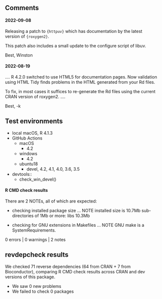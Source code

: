 ## Comments

#### 2022-09-08

Releasing a patch to `{httpuv}` which has documentation by the latest version of `{roxygen2}`.

This patch also includes a small update to the configure script of libuv.

Best,
Winston

#### 2022-08-19

....
R 4.2.0 switched to use HTML5 for documentation pages.  Now validation
using HTML Tidy finds problems in the HTML generated from your Rd
files.

To fix, in most cases it suffices to re-generate the Rd files using the
current CRAN version of roxygen2.
....

Best,
-k


## Test environments

* local macOS, R 4.1.3
* GitHub Actions
  * macOS
    * 4.2
  * windows
    * 4.2
  * ubuntu18
    * devel, 4.2, 4.1, 4.0, 3.6, 3.5
* devtools::
  * check_win_devel()

#### R CMD check results

There are 2 NOTEs, all of which are expected:

* checking installed package size ... NOTE
  installed size is 10.7Mb
  sub-directories of 1Mb or more:
    libs  10.3Mb


* checking for GNU extensions in Makefiles ... NOTE
GNU make is a SystemRequirements.

0 errors | 0 warnings | 2 notes

## revdepcheck results

We checked 71 reverse dependencies (64 from CRAN + 7 from Bioconductor), comparing R CMD check results across CRAN and dev versions of this package.

 * We saw 0 new problems
 * We failed to check 0 packages
